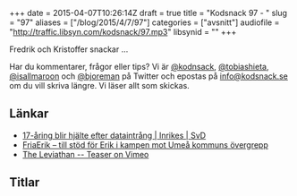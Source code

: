 +++
date = 2015-04-07T10:26:14Z
draft = true
title = "Kodsnack 97 - "
slug = "97"
aliases = ["/blog/2015/4/7/97"]
categories = ["avsnitt"]
audiofile = "http://traffic.libsyn.com/kodsnack/97.mp3"
libsynid = ""
+++

Fredrik och Kristoffer snackar …

Har du kommentarer, frågor eller tips? Vi är [@kodnsack](https://www.twitter.com/kodsnack), [@tobiashieta](https://www.twitter.com/tobiashieta), [@isallmaroon](https://www.twitter.com/isallmaroon) och [@bjoreman](https://www.twitter.com/bjoreman) på Twitter och epostas på [info@kodsnack.se](mailto:info@kodsnack.se) om du vill skriva längre. Vi läser allt som skickas.

## Länkar ##
* [17-åring blir hjälte efter dataintrång | Inrikes | SvD](http://www.svd.se/nyheter/inrikes/17-aring-blir-hjalte-efter-dataintrang_4439829.svd)
* [FriaErik – till stöd för Erik i kampen mot Umeå kommuns övergrepp](http://friaerik.se/)
* [The Leviathan -- Teaser on Vimeo](https://vimeo.com/122368314)

## Titlar ##
